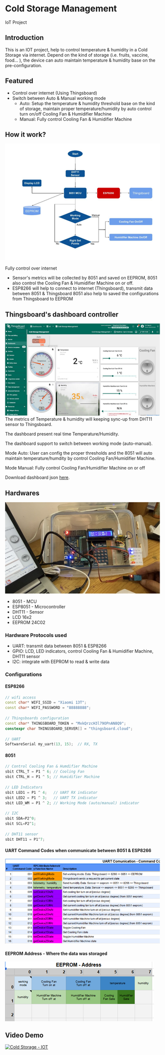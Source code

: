 # Cold Storage Management
IoT Project

## Introduction
This is an IOT project, help to control temperature & humidity in a Cold Storage via internet. Depend on the kind of storage (i.e. fruits, vaccine, food... ), the device can auto maintain temperature & humidity base on the pre-configuration.

## Featured
- Control over internet (Using Thingsboard)
- Switch between Auto & Manual working mode
    - Auto: Setup the temperature & humidity threshold base on the kind of storage, maintain proper temperature/humidity by auto control turn on/off Cooling Fan & Humidifier Machine
    - Manual: Fully control Cooling Fan & Humidifier Machine

## How it work?
![Flowchart](./docs/000.jpg)

Fully control over internet
- Sensor's metrics will be collected by 8051 and saved on EEPROM, 8051 also control the Cooling Fan & Humidifier Machine on or off.
- ESP8266 will help to connect to internet (Thingsboard), transmit data between 8051 & Thingsboard
8051 also help to saved the configurations from Thingsboard to EEPROM

## Thingsboard's dashboard controller
![Dashboard](./docs/003.png)
The metrics of Temperature & humidity will keeping sync-up from DHT11 sensor to Thingsboard.

The dashboard present real time Temperature/Humidity.

The dashboard support to switch between working mode (auto-manual).

Mode Auto: User can config the proper thresholds and the 8051 will auto maintain temperature/humdity by control Cooling Fan/Humidifier Machine.

Mode Manual: Fully control Cooling Fan/Humidifier Machine on or off

Download dashboard json [here](./esp8266/cold_storage_management.json).

## Hardwares
![Hardware](./docs/004.JPG)
- 8051 - MCU
- ESP8051 - Microcontroller
- DHT11 - Sensor
- LCD 16x2
- EEPROM 24C02

### Hardware Protocols used
- UART: transmit data between 8051 & ESP8266
- GPIO: LCD, LED indicators, control Cooling Fan & Humidifier Machine, DHT11 sensor
- I2C: integrate with EEPROM to read & write data

### Configurations
#### ESP8266
```ino
// wifi access
const char* WIFI_SSID = "Xiaomi 13T";
const char* WIFI_PASSWORD = "88888888";

// Thingsboards configuration
const char* THINGSBOARD_TOKEN = "MxkQrzcH3l79OPnAN8Q9";
constexpr char THINGSBOARD_SERVER[] = "thingsboard.cloud";

// UART
SoftwareSerial my_uart(13, 15);  // RX, TX
```

#### 8051
```cpp
// Control Cooling Fan & Humdifier Machine
sbit CTRL_T = P1 ^ 6; // Cooling Fan
sbit CTRL_H = P1 ^ 5; // Humidifier Machine

// LED Indicators
sbit LED1 = P1 ^ 4;   // UART RX indicator
sbit LED2 = P1 ^ 3;   // UART TX indicator
sbit LED_WM = P1 ^ 2; // Working Mode (auto/manual) indicator

// I2C
sbit SDA=P2^0;
sbit SCL=P2^1;

// DHT11 sensor
sbit DHT11 = P1^7;
```

#### UART Command Codes when communicate between 8051 & ESP8266
![UART Command Codes](./docs/005.png)

#### EEPROM Address - Where the data was storaged
![EEPROM Addressing](./docs/006.png)

## Video Demo
[![Cold Storage - IOT](https://img.youtube.com/vi/pO4Ov4dsSpQ/0.jpg)](https://www.youtube.com/watch?v=pO4Ov4dsSpQ)
